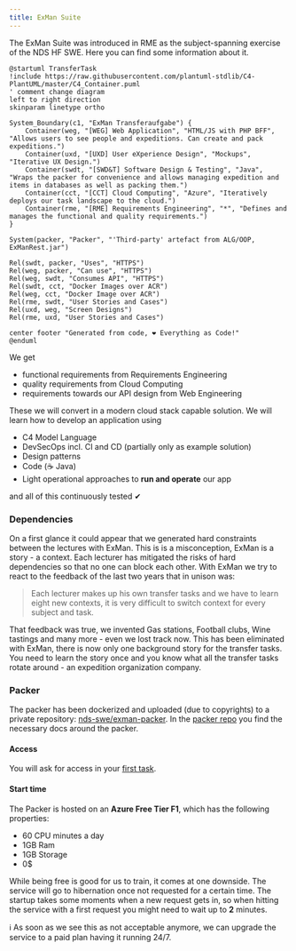 ```yaml
---
title: ExMan Suite
---
```


The ExMan Suite was introduced in RME as the subject-spanning exercise of the NDS HF SWE. Here you can find some information about it.

```plantuml
@startuml TransferTask
!include https://raw.githubusercontent.com/plantuml-stdlib/C4-PlantUML/master/C4_Container.puml
' comment change diagram
left to right direction
skinparam linetype ortho

System_Boundary(c1, "ExMan Transferaufgabe") {
    Container(weg, "[WEG] Web Application", "HTML/JS with PHP BFF", "Allows users to see people and expeditions. Can create and pack expeditions.")
    Container(uxd, "[UXD] User eXperience Design", "Mockups", "Iterative UX Design.")
    Container(swdt, "[SWD&T] Software Design & Testing", "Java", "Wraps the packer for convenience and allows managing expedition and items in databases as well as packing them.")
    Container(cct, "[CCT] Cloud Computing", "Azure", "Iteratively deploys our task landscape to the cloud.")
    Container(rme, "[RME] Requirements Engineering", "*", "Defines and manages the functional and quality requirements.")
}

System(packer, "Packer", "'Third-party' artefact from ALG/OOP, ExManRest.jar")

Rel(swdt, packer, "Uses", "HTTPS")
Rel(weg, packer, "Can use", "HTTPS")
Rel(weg, swdt, "Consumes API", "HTTPS")
Rel(swdt, cct, "Docker Images over ACR")
Rel(weg, cct, "Docker Image over ACR")
Rel(rme, swdt, "User Stories and Cases")
Rel(uxd, weg, "Screen Designs")
Rel(rme, uxd, "User Stories and Cases")

center footer "Generated from code, ❤️ Everything as Code!"
@enduml
```

We get
* functional requirements from Requirements Engineering
* quality requirements from Cloud Computing
* requirements towards our API design from Web Engineering

These we will convert in a modern cloud stack capable solution. We will learn how to develop an application using

* C4 Model Language
* DevSecOps incl. CI and CD (partially only as example solution)
* Design patterns
* Code (☕️ Java)
* Light operational approaches to **run and operate** our app

and all of this continuously tested ✔

### Dependencies

On a first glance it could appear that we generated hard constraints between the lectures with ExMan. This is is a misconception, ExMan is a story - a context. Each lecturer has mitigated the risks of hard dependencies so that no one can block each other. With ExMan we try to react to the feedback of the last two years that in unison was:

> Each lecturer makes up his own transfer tasks and we have to learn eight new contexts, it is very difficult to switch context for every subject and task.

That feedback was true, we invented Gas stations, Football clubs, Wine tastings and many more - even we lost track now. This has been eliminated with ExMan, there is now only one background story for the transfer tasks. You need to learn the story once and you know what all the transfer tasks rotate around - an expedition organization company.

### Packer
The packer has been dockerized and uploaded (due to copyrights) to a private repository: [nds-swe/exman-packer](https://github.com/nds-swe/exman-packer).
In the [packer repo](https://github.com/nds-swe/exman-packer) you find the necessary docs around the packer.

#### Access
You will ask for access in your [first task](/tasks/client-server#invite-to-packer).

#### Start time
The Packer is hosted on an **Azure Free Tier F1**, which has the following properties:

* 60 CPU minutes a day
* 1GB Ram
* 1GB Storage
* 0$

While being free is good for us to train, it comes at one downside. The service will go to hibernation once not requested for a certain time. The startup takes some moments when a new request gets in, so when hitting the service with a first request you might need to wait up to **2** minutes.

ℹ️ As soon as we see this as not acceptable anymore, we can upgrade the service to a paid plan having it running 24/7.
